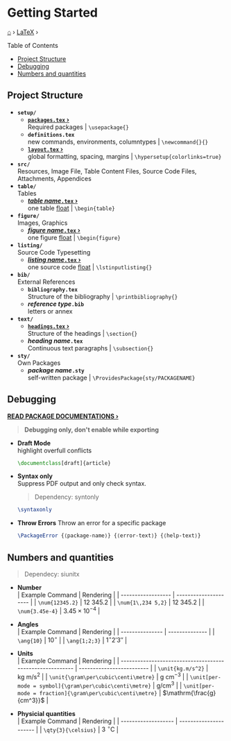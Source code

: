 <h1> Getting Started </h1>

[⌂](../README.md) › [LaTeX](../README.md#latex) ›

Table of Contents
- [Project Structure](#project-structure)
- [Debugging](#debugging)
- [Numbers and quantities](#numbers-and-quantities)

## Project Structure

- **`setup/`**
	- **[`packages.tex` ›](templates.md#package-requirements)**  
        Required packages | `\usepackage{}`
	- **`definitions.tex`**  
        new commands, environments, columntypes | `\newcommand{}{}`
	- **[`layout.tex` ›](templates.md#layout)**  
        global formatting, spacing, margins | `\hypersetup{colorlinks=true}`
- **`src/`**  
    Resources, Image File, Table Content Files, Source Code Files, Attachments, Appendices
- **`table/`**  
    Tables
    - **[_table name_`.tex` ›](tables.md)**  
        one table [float](floats.md) | `\begin{table}`
- **`figure/`**  
    Images, Graphics
    - **[_figure name_`.tex` ›](floats.md#images)**  
        one figure [float](floats.md) | `\begin{figure}`
- **`listing/`**  
    Source Code Typesetting 
    - **[_listing name_`.tex` ›](floats.md#source-code-listings)**  
        one source code [float](floats.md) | `\lstinputlisting{}`
- **`bib/`**  
    External References
	- **`bibliography.tex`**  
        Structure of the bibliography | `\printbibliography{}`
	- **_reference type_`.bib`**  
        letters or annex
- **`text/`**  
    - **[`headings.tex` ›](templates.md#headings)**  
        Structure of the headings  | `\section{}`
	- **_heading name_`.tex`**  
        Continuous text paragraphs | `\subsection{}`
- **`sty/`**  
    Own Packages
  - **_package name_`.sty`**  
    self-written package | `\ProvidesPackage{sty/PACKAGENAME}`

## Debugging

**[READ PACKAGE DOCUMENTATIONS ›](packages.md#documentation)**
> **Debugging only, don't enable while exporting**

- **Draft Mode**  
    highlight overfull conflicts
    ```latex
    \documentclass[draft]{article}
    ```

- **Syntax only**  
    Suppress PDF output and only check syntax.  
    > Dependency: syntonly
    ```latex
    \syntaxonly
    ```
- **Throw Errors**
    Throw an error for a specific package
    ```latex
    \PackageError {⟨package-name⟩} {⟨error-text⟩} {⟨help-text⟩}
    ```


## Numbers and quantities
> Dependecy: siunitx

- **Number**  
    | Example Command    | Rendering             |
    | ------------------ | --------------------- |
    | `\num{12345.2}`    | $12\ 345.2$           |
    | `\num{1\,234 5,2}` | $12\ 345.2$           |
    | `\num{3.45e-4}`    | $3.45 \times 10^{-4}$ |

- **Angles**  
    | Example Command | Rendering      |
    | --------------- | -------------- |
    | `\ang{10}`      | $10^\circ$     |
    | `\ang{1;2;3}`   | $1^\circ2'3''$ |

- **Units**  
    | Example Command                                           | Rendering                 |
    | --------------------------------------------------------- | ------------------------- |
    | `\unit{kg.m/s^2}`                                         | $\mathrm{kg\ m/s^2}$      |
    | `\unit{\gram\per\cubic\centi\metre}`                      | $\mathrm{g\ cm^{-3}}$     |
    | `\unit[per-mode = symbol]{\gram\per\cubic\centi\metre}`   | $\mathrm{g/cm^3}$         |
    | `\unit[per-mode = fraction]{\gram\per\cubic\centi\metre}` | $\mathrm{\frac{g}{cm^3}}$ |

- **Physicial quantities**  
    | Example Command     | Rendering              |
    | ------------------- | ---------------------- |
    | `\qty{3}{\celsius}` | $3\ \mathrm{^\circ C}$ |
